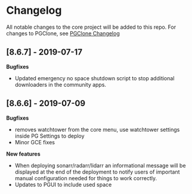 # Changelog

All notable changes to the core project will be added to this repo. For changes to PGClone, see [PGClone Changelog](https://github.com/PGBlitz/PGClone/blob/v8.6/CHANGELOG.md)

## [8.6.7] - 2019-07-17

**Bugfixes**

- Updated emergency no space shutdown script to stop additional downloaders in the community apps.

## [8.6.6] - 2019-07-09

**Bugfixes**

- removes watchtower from the core menu, use watchtower settings inside PG Settings to deploy
- Minor GCE fixes

**New features**

- When deploying sonarr/radarr/lidarr an informational message will be displayed at the end of the deployment to notify users of important manual configuration needed for things to work correctly.
- Updates to PGUI to include used space
